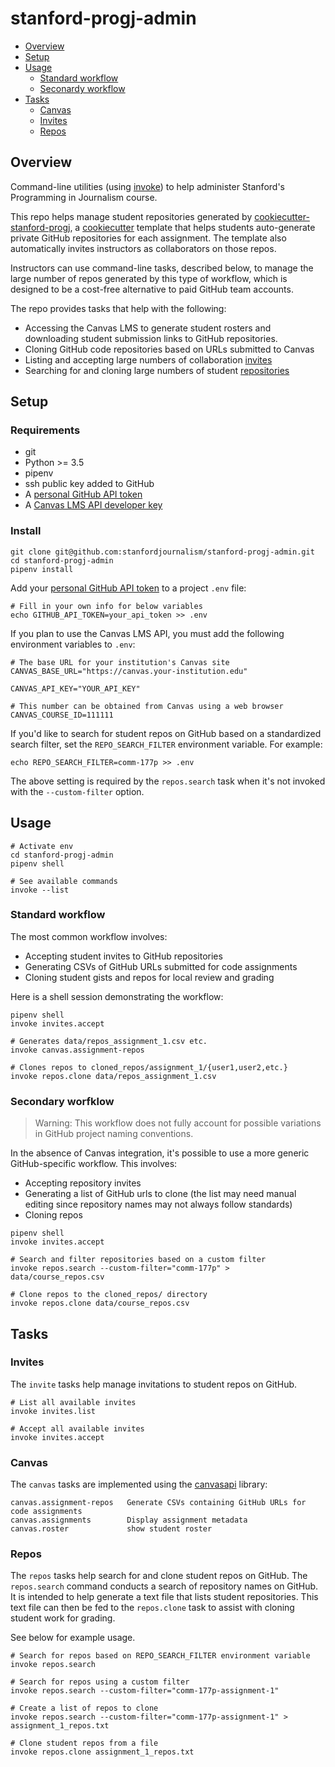 # stanford-progj-admin
- [Overview](#overview)
- [Setup](#setup)
- [Usage](#usage)
  - [Standard workflow](#standard-workflow)
  - [Seconardy workflow](#secondary-workflow)
- [Tasks](#tasks)
  - [Canvas](#canvas)
  - [Invites](#invites)
  - [Repos](#repos)

## Overview

Command-line utilities (using
[invoke](https://docs.pyinvoke.org/en/stable/)) to help
administer Stanford's Programming in Journalism course.

This repo helps manage student repositories generated by [cookiecutter-stanford-progj](https://github.com/stanfordjournalism/cookiecutter-stanford-progj), a [cookiecutter](https://cookiecutter.readthedocs.io/en/1.7.0/) template that helps students auto-generate private GitHub repositories for each assignment. The template also automatically invites instructors as collaborators on those repos.

Instructors can use command-line tasks, described below, to manage the large number of repos generated by this type of workflow, which is designed to be a cost-free alternative to paid GitHub team accounts. 

The repo provides tasks that help with the following:

* Accessing the Canvas LMS to generate student rosters and downloading student submission links to GitHub repositories.
* Cloning GitHub code repositories based on URLs submitted to Canvas
* Listing and accepting large numbers of collaboration [invites](#invites)
* Searching for and cloning large numbers of student [repositories](#repos)

## Setup

### Requirements

* git
* Python >= 3.5
* pipenv
* ssh public key added to GitHub
* A [personal GitHub API token](https://github.com/settings/tokens)
* A [Canvas LMS API developer key](https://canvas.instructure.com/doc/api/file.developer_keys.html)

[Personal GitHub API token]: https://github.com/settings/tokens


### Install

```
git clone git@github.com:stanfordjournalism/stanford-progj-admin.git
cd stanford-progj-admin
pipenv install
```

Add your [personal GitHub API token][] to a project `.env` file:

```
# Fill in your own info for below variables
echo GITHUB_API_TOKEN=your_api_token >> .env
```

If you plan to use the Canvas LMS API, you must add the following environment variables to `.env`:

```
# The base URL for your institution's Canvas site
CANVAS_BASE_URL="https://canvas.your-institution.edu"

CANVAS_API_KEY="YOUR_API_KEY"

# This number can be obtained from Canvas using a web browser
CANVAS_COURSE_ID=111111
```

If you'd like to search for student repos on GitHub based on a standardized search filter, set the `REPO_SEARCH_FILTER` environment variable. For example:

```
echo REPO_SEARCH_FILTER=comm-177p >> .env
```

The above setting is required by the `repos.search` task when it's not invoked with the `--custom-filter` option.


## Usage

```
# Activate env
cd stanford-progj-admin
pipenv shell

# See available commands
invoke --list
```

### Standard workflow

The most common workflow involves:

* Accepting student invites to GitHub repositories
* Generating CSVs of GitHub URLs submitted for code assignments
* Cloning student gists and repos for local review and grading

Here is a shell session demonstrating the workflow:

```
pipenv shell
invoke invites.accept

# Generates data/repos_assignment_1.csv etc.
invoke canvas.assignment-repos

# Clones repos to cloned_repos/assignment_1/{user1,user2,etc.}
invoke repos.clone data/repos_assignment_1.csv
```

### Secondary worfklow

> Warning: This workflow does not fully account for possible variations in GitHub project naming conventions.

In the absence of Canvas integration, it's possible to use a more generic GitHub-specific workflow. This involves:

* Accepting repository invites
* Generating a list of GitHub urls to clone (the list may need manual editing since repository names may not always follow standards)
* Cloning repos

```
pipenv shell
invoke invites.accept

# Search and filter repositories based on a custom filter
invoke repos.search --custom-filter="comm-177p" > data/course_repos.csv

# Clone repos to the cloned_repos/ directory
invoke repos.clone data/course_repos.csv
```

## Tasks

###  Invites

The `invite` tasks help manage invitations to student repos on GitHub.

```
# List all available invites
invoke invites.list

# Accept all available invites
invoke invites.accept
```

### Canvas

The `canvas` tasks are implemented using the [canvasapi](https://canvasapi.readthedocs.io/en/latest/index.html) library:

```  
canvas.assignment-repos   Generate CSVs containing GitHub URLs for code assignments
canvas.assignments        Display assignment metadata
canvas.roster             show student roster

```

### Repos

The `repos` tasks help search for and clone student repos on GitHub. The `repos.search` command conducts a search of repository names on GitHub. It is intended to help generate a text file that lists student repositories. This text file can then be fed to the `repos.clone` task to assist with cloning student work for grading.

See below for example usage.

```
# Search for repos based on REPO_SEARCH_FILTER environment variable
invoke repos.search

# Search for repos using a custom filter
invoke repos.search --custom-filter="comm-177p-assignment-1"

# Create a list of repos to clone
invoke repos.search --custom-filter="comm-177p-assignment-1" > assignment_1_repos.txt

# Clone student repos from a file
invoke repos.clone assignment_1_repos.txt
```

